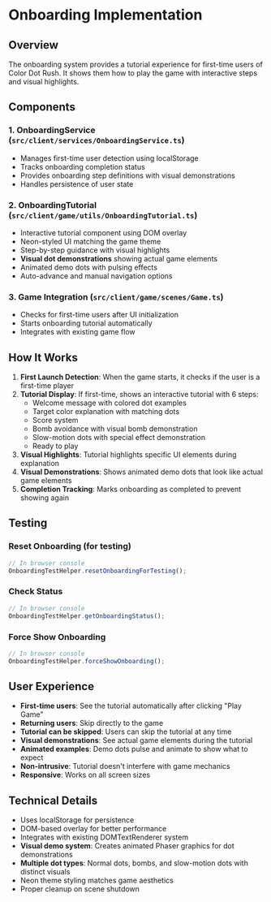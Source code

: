 # Onboarding Implementation

## Overview
The onboarding system provides a tutorial experience for first-time users of Color Dot Rush. It shows them how to play the game with interactive steps and visual highlights.

## Components

### 1. OnboardingService (`src/client/services/OnboardingService.ts`)
- Manages first-time user detection using localStorage
- Tracks onboarding completion status
- Provides onboarding step definitions with visual demonstrations
- Handles persistence of user state

### 2. OnboardingTutorial (`src/client/game/utils/OnboardingTutorial.ts`)
- Interactive tutorial component using DOM overlay
- Neon-styled UI matching the game theme
- Step-by-step guidance with visual highlights
- **Visual dot demonstrations** showing actual game elements
- Animated demo dots with pulsing effects
- Auto-advance and manual navigation options

### 3. Game Integration (`src/client/game/scenes/Game.ts`)
- Checks for first-time users after UI initialization
- Starts onboarding tutorial automatically
- Integrates with existing game flow

## How It Works

1. **First Launch Detection**: When the game starts, it checks if the user is a first-time player
2. **Tutorial Display**: If first-time, shows an interactive tutorial with 6 steps:
   - Welcome message with colored dot examples
   - Target color explanation with matching dots
   - Score system
   - Bomb avoidance with visual bomb demonstration
   - Slow-motion dots with special effect demonstration
   - Ready to play
3. **Visual Highlights**: Tutorial highlights specific UI elements during explanation
4. **Visual Demonstrations**: Shows animated demo dots that look like actual game elements
5. **Completion Tracking**: Marks onboarding as completed to prevent showing again

## Testing

### Reset Onboarding (for testing)
```javascript
// In browser console
OnboardingTestHelper.resetOnboardingForTesting();
```

### Check Status
```javascript
// In browser console
OnboardingTestHelper.getOnboardingStatus();
```

### Force Show Onboarding
```javascript
// In browser console
OnboardingTestHelper.forceShowOnboarding();
```

## User Experience

- **First-time users**: See the tutorial automatically after clicking "Play Game"
- **Returning users**: Skip directly to the game
- **Tutorial can be skipped**: Users can skip the tutorial at any time
- **Visual demonstrations**: See actual game elements during the tutorial
- **Animated examples**: Demo dots pulse and animate to show what to expect
- **Non-intrusive**: Tutorial doesn't interfere with game mechanics
- **Responsive**: Works on all screen sizes

## Technical Details

- Uses localStorage for persistence
- DOM-based overlay for better performance
- Integrates with existing DOMTextRenderer system
- **Visual demo system**: Creates animated Phaser graphics for dot demonstrations
- **Multiple dot types**: Normal dots, bombs, and slow-motion dots with distinct visuals
- Neon theme styling matches game aesthetics
- Proper cleanup on scene shutdown

